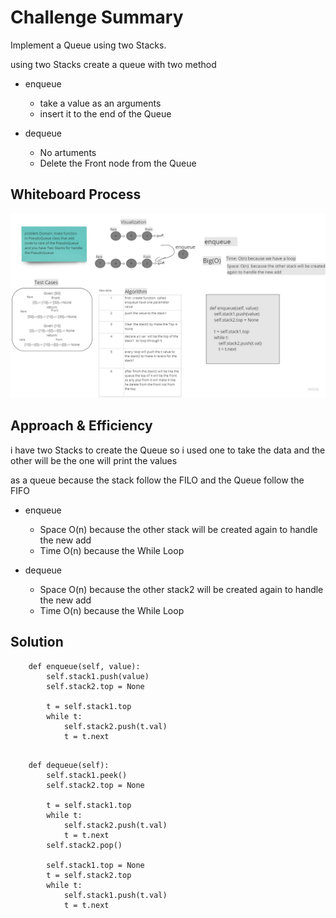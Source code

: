 # Challenge Summary
<!-- Description of the challenge -->
Implement a Queue using two Stacks.

using two Stacks create a queue with two method  

- enqueue
    - take a value as an arguments 
    - insert it to the end of the Queue


- dequeue
    - No artuments
    - Delete the Front node from the Queue

## Whiteboard Process
<!-- Embedded whiteboard image -->
![PseudoQueue](../images/PseudoQueue.jpg)


## Approach & Efficiency
<!-- What approach did you take? Why? What is the Big O space/time for this approach? -->

i have two Stacks to create the Queue  so i used one  to take the data and the other will be the one will print the values

as a queue because the stack follow the FILO  and the Queue  follow the FIFO

- enqueue
    - Space O(n) because the other stack will be created again to handle the new add
    - Time  O(n)  because the While Loop


- dequeue
    - Space O(n) because the other stack2 will be created again to handle the new add
    - Time  O(n)  because the While Loop

## Solution
<!-- Show how to run your code, and examples of it in action -->

```
    def enqueue(self, value):
        self.stack1.push(value)
        self.stack2.top = None

        t = self.stack1.top
        while t:
            self.stack2.push(t.val)
            t = t.next

```

```

    def dequeue(self):
        self.stack1.peek()
        self.stack2.top = None

        t = self.stack1.top
        while t:
            self.stack2.push(t.val)
            t = t.next
        self.stack2.pop()

        self.stack1.top = None
        t = self.stack2.top
        while t:
            self.stack1.push(t.val)
            t = t.next


```
